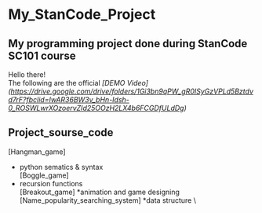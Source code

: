 # My_StanCode_Project
## My programming project done during StanCode SC101 course
Hello there! \
The following are the official *[DEMO Video] (https://drive.google.com/drive/folders/1Gi3bn9qPW_gR0ISyGzVPLd5Bztdvd7rF?fbclid=IwAR36BW3v_bHn-Idsh-0_ROSWLwrXOzoervZId25OOzH2LX4b6FCGDfULdDg)*

## Project_sourse_code

[Hangman_game]
  * python sematics & syntax \
[Boggle_game]
  * recursion functions \
[Breakout_game]
  *animation and game designing \
[Name_popularity_searching_system]
  *data structure \
